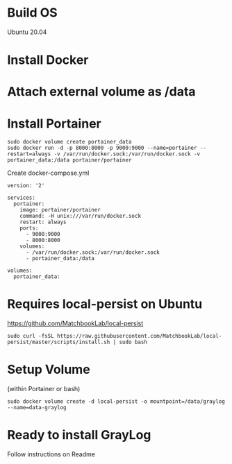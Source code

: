 # Build OS
Ubuntu 20.04

# Install Docker



# Attach external volume as /data

# Install Portainer

```
sudo docker volume create portainer_data
sudo docker run -d -p 8000:8000 -p 9000:9000 --name=portainer --restart=always -v /var/run/docker.sock:/var/run/docker.sock -v portainer_data:/data portainer/portainer
```

Create docker-compose.yml

```
version: '2'

services:
  portainer:
    image: portainer/portainer
    command: -H unix:///var/run/docker.sock
    restart: always
    ports:
      - 9000:9000
      - 8000:8000
    volumes:
      - /var/run/docker.sock:/var/run/docker.sock
      - portainer_data:/data

volumes:
  portainer_data:
```

# Requires local-persist on Ubuntu
https://github.com/MatchbookLab/local-persist

```sudo curl -fsSL https://raw.githubusercontent.com/MatchbookLab/local-persist/master/scripts/install.sh | sudo bash```

# Setup Volume
(within Portainer or bash)

```sudo docker volume create -d local-persist -o mountpoint=/data/graylog --name=data-graylog```

# Ready to install GrayLog
Follow instructions on Readme
